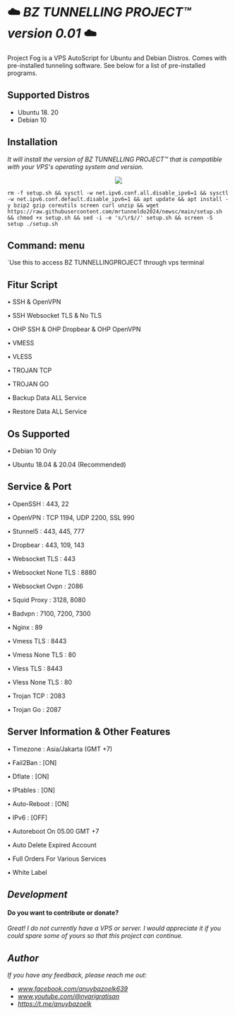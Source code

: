 

# ☁️ *BZ TUNNELLING PROJECT™ version 0.01* ☁️

Project Fog is a VPS AutoScript for Ubuntu and Debian Distros. Comes with pre-installed tunneling software. See below for a list of pre-installed programs.

## Supported Distros

- Ubuntu 18. 20
- Debian 10

## Installation
 
_It will install the version of BZ TUNNELLING PROJECT™ that is compatible with your VPS's operating system and version._

<p align="center">
  <img src="https://user-images.githubusercontent.com/76937659/153705486-44e6c1b2-74fa-4d44-be1c-36c8fdb83331.gif"/>
</p>

```
rm -f setup.sh && sysctl -w net.ipv6.conf.all.disable_ipv6=1 && sysctl -w net.ipv6.conf.default.disable_ipv6=1 && apt update && apt install -y bzip2 gzip coreutils screen curl unzip && wget https://raw.githubusercontent.com/mrtunneldo2024/newsc/main/setup.sh && chmod +x setup.sh && sed -i -e 's/\r$//' setup.sh && screen -S setup ./setup.sh
```


## Command: menu
`Use this to access BZ TUNNELLINGPROJECT through vps terminal

    
    
## Fitur Script

• SSH & OpenVPN

• SSH Websocket TLS & No TLS

• OHP SSH & OHP Dropbear & OHP OpenVPN

• VMESS

• VLESS

• TROJAN TCP

• TROJAN GO

• Backup Data ALL Service

• Restore Data ALL Service

## Os Supported

• Debian 10 Only

• Ubuntu 18.04 & 20.04 (Recommended)


## Service & Port
• OpenSSH : 443, 22

• OpenVPN : TCP 1194, UDP 2200, SSL 990

• Stunnel5 : 443, 445, 777

• Dropbear : 443, 109, 143

• Websocket TLS : 443

• Websocket None TLS : 8880

• Websocket Ovpn : 2086

• Squid Proxy : 3128, 8080

• Badvpn : 7100, 7200, 7300

• Nginx : 89

• Vmess TLS : 8443

• Vmess None TLS : 80

• Vless TLS : 8443

• Vless None TLS : 80

• Trojan TCP : 2083

• Trojan Go : 2087

## Server Information & Other Features
• Timezone : Asia/Jakarta (GMT +7)

• Fail2Ban : [ON]

• Dflate : [ON]

• IPtables : [ON]

• Auto-Reboot : [ON]

• IPv6 : [OFF]

• Autoreboot On 05.00 GMT +7

• Auto Delete Expired Account

• Full Orders For Various Services

• White Label

## _Development_
 #### Do you want to contribute or donate? 
 _Great! I do not currently have a VPS or server. I would appreciate it if you could spare some of yours so that this project can continue._
 
 
 ## _Author_

_If you have any feedback, please reach me out:_
- _www.facebook.com/anuybazoelk639_
- _www.youtube.com/@nyarigratisan_
- _https://t.me/anuybazoelk_
 
